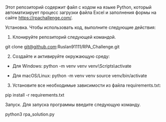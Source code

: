 Этот репозиторий содержит файл с кодом на языке Python, который автоматизирует процесс загрузки файла Excel и заполнения формы на сайте https://rpachallenge.com/.

Установка.
Чтобы использовать код, выполните следующие действия:

1. Клонируйте репозиторий следующей командой.

git clone git@github.com:Ruslan91111/RPA_Challenge.git

2. Создайте и активируйте окружающую среду:

- Для Windows:
python -m venv venv venv\Scripts\activate

- Для macOS/Linux:
python -m venv venv source venv/bin/activate

3. Установите все необходимые зависимости из файла requirements.txt:

pip install -r requirements.txt

Запуск.
Для запуска программы введите следующую команду.

python3 rpa_solution.py
